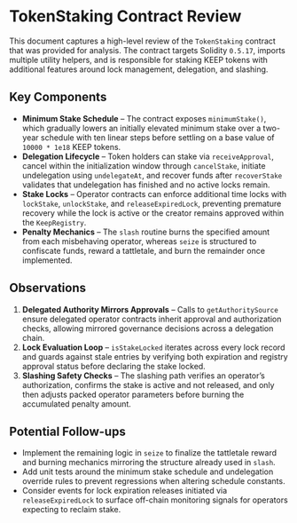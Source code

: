 # TokenStaking Contract Review

This document captures a high-level review of the `TokenStaking` contract that was provided for analysis. The contract targets Solidity `0.5.17`, imports multiple utility helpers, and is responsible for staking KEEP tokens with additional features around lock management, delegation, and slashing.

## Key Components

- **Minimum Stake Schedule** – The contract exposes `minimumStake()`, which gradually lowers an initially elevated minimum stake over a two-year schedule with ten linear steps before settling on a base value of `10000 * 1e18` KEEP tokens.
- **Delegation Lifecycle** – Token holders can stake via `receiveApproval`, cancel within the initialization window through `cancelStake`, initiate undelegation using `undelegateAt`, and recover funds after `recoverStake` validates that undelegation has finished and no active locks remain.
- **Stake Locks** – Operator contracts can enforce additional time locks with `lockStake`, `unlockStake`, and `releaseExpiredLock`, preventing premature recovery while the lock is active or the creator remains approved within the `KeepRegistry`.
- **Penalty Mechanics** – The `slash` routine burns the specified amount from each misbehaving operator, whereas `seize` is structured to confiscate funds, reward a tattletale, and burn the remainder once implemented.

## Observations

1. **Delegated Authority Mirrors Approvals** – Calls to `getAuthoritySource` ensure delegated operator contracts inherit approval and authorization checks, allowing mirrored governance decisions across a delegation chain.
2. **Lock Evaluation Loop** – `isStakeLocked` iterates across every lock record and guards against stale entries by verifying both expiration and registry approval status before declaring the stake locked.
3. **Slashing Safety Checks** – The slashing path verifies an operator’s authorization, confirms the stake is active and not released, and only then adjusts packed operator parameters before burning the accumulated penalty amount.

## Potential Follow-ups

- Implement the remaining logic in `seize` to finalize the tattletale reward and burning mechanics mirroring the structure already used in `slash`.
- Add unit tests around the minimum stake schedule and undelegation override rules to prevent regressions when altering schedule constants.
- Consider events for lock expiration releases initiated via `releaseExpiredLock` to surface off-chain monitoring signals for operators expecting to reclaim stake.
